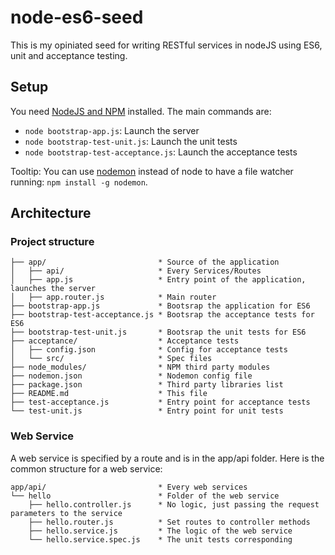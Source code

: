 # node-es6-seed

This is my opiniated seed for writing RESTful services in nodeJS using ES6, unit and acceptance testing. 

## Setup

You need [NodeJS and NPM](https://nodejs.org/) installed. The main commands are: 

* `node bootstrap-app.js`: Launch the server
* `node bootstrap-test-unit.js`: Launch the unit tests
* `node bootstrap-test-acceptance.js`: Launch the acceptance tests

Tooltip: You can use [nodemon](https://github.com/remy/nodemon) instead of node to have a file watcher running: `npm install -g nodemon`.

## Architecture

### Project structure

```
├── app/                         * Source of the application
│   ├── api/                     * Every Services/Routes
│   ├── app.js                   * Entry point of the application, launches the server
│   ├── app.router.js            * Main router
├── bootstrap-app.js             * Bootsrap the application for ES6
├── bootstrap-test-acceptance.js * Bootsrap the acceptance tests for ES6
├── bootstrap-test-unit.js       * Bootsrap the unit tests for ES6
├── acceptance/                  * Acceptance tests
│   ├── config.json              * Config for acceptance tests
│   └── src/                     * Spec files
├── node_modules/                * NPM third party modules
├── nodemon.json                 * Nodemon config file
├── package.json                 * Third party libraries list
├── README.md                    * This file
├── test-acceptance.js           * Entry point for acceptance tests
└── test-unit.js                 * Entry point for unit tests
```

### Web Service

A web service is specified by a route and is in the app/api folder. Here is the common structure for a web service:

```
app/api/                         * Every web services
└── hello                        * Folder of the web service
    ├── hello.controller.js      * No logic, just passing the request parameters to the service
    ├── hello.router.js          * Set routes to controller methods
    ├── hello.service.js         * The logic of the web service
    └── hello.service.spec.js    * The unit tests corresponding
```

